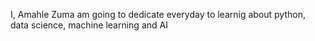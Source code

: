 I, Amahle Zuma am going to dedicate everyday to learnig about python, data science, machine learning and AI
